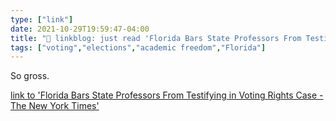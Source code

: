 ```yaml
---
type: ["link"]
date: 2021-10-29T19:59:47-04:00
title: "🔗 linkblog: just read 'Florida Bars State Professors From Testifying in Voting Rights Case - The New York Times'"
tags: ["voting","elections","academic freedom","Florida"]
---
```

So gross.
 
[link to 'Florida Bars State Professors From Testifying in Voting Rights Case - The New York Times'](https://www.nytimes.com/2021/10/29/us/florida-professors-voting-rights-lawsuit.html)
